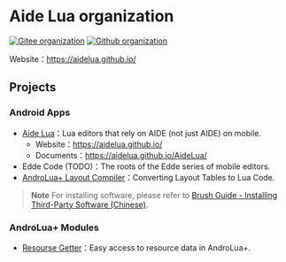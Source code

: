 # Aide Lua organization

[![Gitee organization](https://img.shields.io/badge/Gitee-organization-C71D23?logo=gitee)](https://gitee.com/AideLua)
[![Github organization](https://img.shields.io/badge/Github-organization-0969DA?logo=github)](https://github.com/AideLua)

Website：<https://aidelua.github.io/>

## Projects

### Android Apps

- [Aide Lua](https://gitee.com/AideLua/AideLua)：Lua editors that rely on AIDE (not just AIDE) on mobile.
  - Website：<https://aidelua.github.io/>
  - Documents：<https://aidelua.github.io/AideLua/>
- Edde Code (TODO)：The roots of the Edde series of mobile editors.
- [AndroLua+ Layout Compiler](https://github.com/AideLua/AndroLuaLayoutCompiler)：Converting Layout Tables to Lua Code.

> **Note**
> For installing software, please refer to [Brush Guide - Installing Third-Party Software (Chinese)](https://jesse205.github.io/FlashAndroidDevicesGuidelines/normal/installApk/).

### AndroLua+ Modules

- [Resourse Getter](https://github.com/AideLua/AndroLuaResGetter)：Easy access to resource data in AndroLua+.
